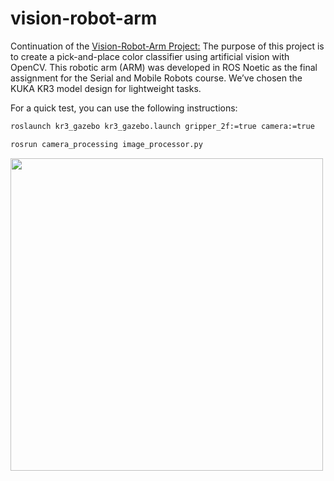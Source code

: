# vision-robot-arm

Continuation of the [Vision-Robot-Arm Project:](https://github.com/LIMUNQUE/vision-robot-arm/tree/master) The purpose of this project is to create a pick-and-place color classifier using artificial vision with OpenCV. This robotic arm (ARM) was developed in ROS Noetic as the final assignment for the Serial and Mobile Robots course. We’ve chosen the KUKA KR3 model design for lightweight tasks.

For a quick test, you can use the following instructions:

```sh
roslaunch kr3_gazebo kr3_gazebo.launch gripper_2f:=true camera:=true
```

```sh
rosrun camera_processing image_processor.py
```



<picture> <img src="https://i.ibb.co/SKtzZnr/Screenshot-2024-08-10-211803.png" width = 500px></picture>
